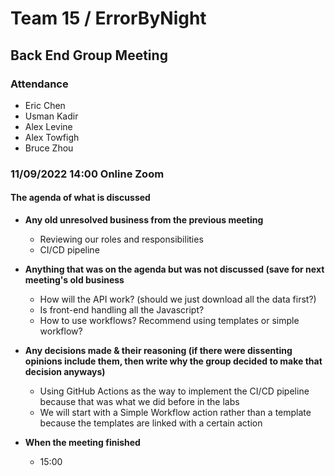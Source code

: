 # Team 15 / ErrorByNight
## Back End Group Meeting 
### Attendance
- Eric Chen
- Usman Kadir
- Alex Levine
- Alex Towfigh
- Bruce Zhou
### 11/09/2022 14:00 Online Zoom
  
#### The agenda of what is discussed
- **Any old unresolved business from the previous meeting**
  - Reviewing our roles and responsibilities
  - CI/CD pipeline
  
- **Anything that was on the agenda but was not discussed (save for next meeting's old business**
  - How will the API work? (should we just download all the data first?)
  - Is front-end handling all the Javascript?
  - How to use workflows? Recommend using templates or simple workflow?
- **Any decisions made & their reasoning (if there were dissenting opinions include them, then write why the group decided to make that decision anyways)**
  - Using GitHub Actions as the way to implement the CI/CD pipeline because that was what we did before in the labs
  - We will start with a Simple Workflow action rather than a template because the templates are linked with a certain action
  
- **When the meeting finished**
  - 15:00
   